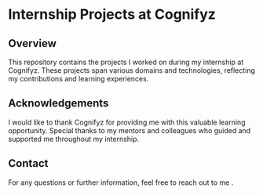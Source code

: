 # Internship Projects at Cognifyz

## Overview

This repository contains the projects I worked on during my internship at Cognifyz. These projects span various domains and technologies, reflecting my contributions and learning experiences.

## Acknowledgements

I would like to thank Cognifyz for providing me with this valuable learning opportunity. Special thanks to my mentors and colleagues who guided and supported me throughout my internship.

## Contact

For any questions or further information, feel free to reach out to me .
